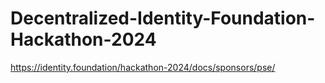 # Decentralized-Identity-Foundation-Hackathon-2024

https://identity.foundation/hackathon-2024/docs/sponsors/pse/

